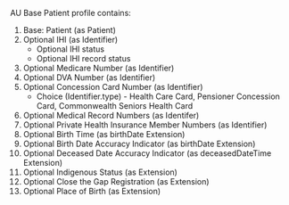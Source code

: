 AU Base Patient profile contains:

1. Base: Patient (as Patient)
1. Optional IHI (as Identifier)
	* Optional IHI status
	* Optional IHI record status
1. Optional Medicare Number (as Identifier)
1. Optional DVA Number (as Identifier)
1. Optional Concession Card Number (as Identifier)
	* Choice (Identifier.type) - Health Care Card, Pensioner Concession Card, Commonwealth Seniors Health Card
1. Optional Medical Record Numbers (as Identifer)
1. Optional Private Health Insurance Member Numbers (as Identifier)
1. Optional Birth Time (as birthDate Extension)
1. Optional Birth Date Accuracy Indicator (as birthDate Extension)
1. Optional Deceased Date Accuracy Indicator (as deceasedDateTime Extension)
1. Optional Indigenous Status (as Extension)
1. Optional Close the Gap Registration (as Extension)
1. Optional Place of Birth (as Extension)

